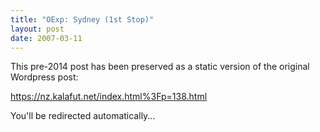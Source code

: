 ```yaml
---
title: "OExp: Sydney (1st Stop)"
layout: post
date: 2007-03-11
---
```


This pre-2014 post has been preserved as a static version of the original Wordpress post:

https://nz.kalafut.net/index.html%3Fp=138.html

You'll be redirected automatically...

<head>
  <meta http-equiv="refresh" content="5;url=https://nz.kalafut.net/index.html%3Fp=138.html">
</head>

